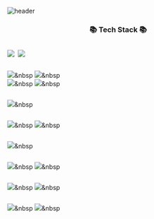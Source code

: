 ![header](https://capsule-render.vercel.app/api?type=waving&color=auto&height=300&section=header&text=하느님께는%20모든%20것이%20가능하다%20&fontSize=60&animation=twinkling)

<h3 align="center">📚 Tech Stack 📚</h3>
<div style="display:flex; flex-direction:column; align-items:flex-start;">
<p align="center">
<img src="https://img.shields.io/badge/java-007396?style=for-the-badge&logo=java&logoColor=white"></a>&nbsp
<img src="https://img.shields.io/badge/c-A8B9CC?style=for-the-badge&logo=c&logoColor=white"></a>&nbsp

<img src="https://img.shields.io/badge/json-000000?style=for-the-badge&logo=json&logoColor=white"></a>&nbsp
<img src="https://img.shields.io/badge/nodedotjs-339933?style=for-the-badge&logo=nodedotjs&logoColor=white"></a>&nbsp
<br>
<img src="https://img.shields.io/badge/gradle-02303A?style=for-the-badge&logo=gradle&logoColor=white"></a>&nbsp
<img src="https://img.shields.io/badge/apachetomcat-F8DC75?style=for-the-badge&logo=apachetomcat&logoColor=white"></a>&nbsp

<img src="https://img.shields.io/badge/thymeleaf-005F0F?style=for-the-badge&logo=thymeleaf&logoColor=white"></a>&nbsp
<br>

<img src="https://img.shields.io/badge/spring-6DB33F?style=for-the-badge&logo=spring&logoColor=white"></a>&nbsp
<img src="https://img.shields.io/badge/springboot-6DB33F?style=for-the-badge&logo=springboot&logoColor=white"></a>&nbsp

<img src="https://img.shields.io/badge/oracle-f80000?style=for-the-badge&logo=oracle&logoColor=white"></a>&nbsp
<br>

<img src="https://img.shields.io/badge/git-F05032?style=for-the-badge&logo=git&logoColor=white"></a>&nbsp
<img src="https://img.shields.io/badge/github-181717?style=for-the-badge&logo=github&logoColor=white"></a>&nbsp


<img src="https://img.shields.io/badge/javascript-F7DF1E?style=for-the-badge&logo=javascript&logoColor=white"></a>&nbsp
<img src="https://img.shields.io/badge/react-61DAFB?style=for-the-badge&logo=react&logoColor=white"></a>&nbsp


<img src="https://img.shields.io/badge/html5-E34F24?style=for-the-badge&logo=html5&logoColor=white"></a>&nbsp
<img src="https://img.shields.io/badge/css3-1572B6?style=for-the-badge&logo=css3&logoColor=white"></a>&nbsp

</p>
